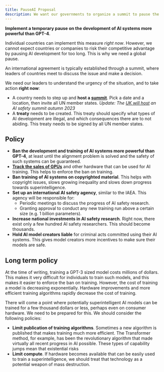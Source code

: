 ```yaml
---
title: PauseAI Proposal
description: We want our governments to organize a summit to pause the development of AI systems more powerful than GPT-4.
---
```


**Implement a temporary pause on the development of AI systems more powerful than GPT-4**.

Individual countries can implement this measure _right now_.
However, we cannot expect countries or companies to risk their competitive advantage by pausing AI development for too long.
This is why we need a global pause.

An international agreement is typically established through a summit, where leaders of countries meet to discuss the issue and make a decision.

We need our leaders to understand the urgency of the situation, and to take action **right now**:

- A country needs to step up and **host a [summit](/summit)**. Pick a date and a location, then invite all UN member states. _Update: The [UK will host](https://www.gov.uk/government/news/uk-to-host-first-global-summit-on-artificial-intelligence) an AI safety summit autumn 2023_
- A **treaty** needs to be created. This treaty should specify what types of AI development are illegal, and which consequences there are to not abiding. This treaty needs to be signed by all UN member states.

## Policy

- **Ban the development and training of AI systems more powerful than GPT-4**, at least until the alignment problem is solved and the safety of such systems can be guaranteed.
- [**Track the sales of GPUs**](https://arxiv.org/abs/2303.11341) and other hardware that can be used for AI training. This helps to enforce the ban on training.
- **Ban training of AI systems on copyrighted material**. This helps with copyright issues, slows growing inequality and slows down progress towards superintelligence.
- **Set up an international AI safety agency**, similar to the IAEA. This agency will be responsible for:
  - Periodic meetings to discuss the progress of AI safety research.
  - Granting approval to conduct any new training run above a certain size (e.g. 1 billion parameters).
- **Increase national investments in AI safety research**. Right now, there exist only a few hundred AI safety researchers. This should become thousands.
- **Hold AI model creators liable** for criminal acts committed using their AI systems. This gives model creators more incentives to make sure their models are safe.

## Long term policy

At the time of writing, training a GPT-3 sized model costs millions of dollars.
This makes it very difficult for individuals to train such models, and this makes it easier to enforce the ban on training.
However, the cost of training a model is decreasing exponentially.
Hardware improvements and more efficient training algorithms rapidly decrease the cost of training.

There will come a point where potentially superintelligent AI models can be trained for a few thousand dollars or less, perhaps even on consumer hardware.
We need to be prepared for this.
We should consider the following policies:

- **Limit publication of training algorithms**. Sometimes a new algorithm is published that makes training much more efficient. The Transformer method, for example, has been the revolutionary algorithm that made virtually all recent progress in AI possible. These types of capability jumps mean that existential risks
- **Limit compute**. If hardware becomes available that can be easily used to train a superintelligence, we should treat that technology as a potential weapon of mass destruction.
